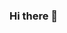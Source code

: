 ### Hi there 👋

<!--
**MsThang3677/MsThang3677** is a ✨ _special_ ✨ repository because its `README.md` (this file) appears on your GitHub profile.

Here are some ideas to get you started:

- 🔭 I’m currently working on .learning everything from scratch
- 🌱 I’m currently learning .coding navigating github
- 👯 I’m looking to collaborate on .
- 🤔 I’m looking for help with .hackers taking all my files
- 💬 Ask me about ..the last 15 months
- 📫 How to reach me: . msthang3677@gmail.com
- 😄 Pronouns: ...ms th ang
- ⚡ Fun fact: .I am mad but will laugh when it's over 
-->

